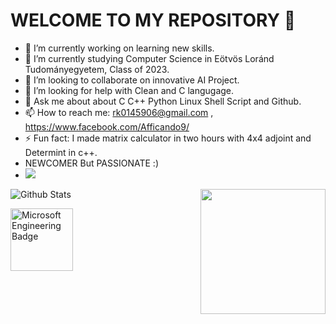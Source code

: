 # WELCOME TO MY REPOSITORY  👋

- 🔭 I’m currently working on learning new skills.
- 🌱 I’m currently studying Computer Science in Eötvös Loránd Tudományegyetem, Class of 2023.
- 👯 I’m looking to collaborate on innovative AI Project.
- 🤔 I’m looking for help with Clean and C langugage.
- 💬 Ask me about about C C++ Python Linux Shell Script and Github.
- 📫 How to reach me: rk0145906@gmail.com , https://www.facebook.com/Afficando9/
- ⚡ Fun fact: I made matrix calculator in two hours with 4x4 adjoint and Determint in c++.
- NEWCOMER But PASSIONATE :)
- ![](https://komarev.com/ghpvc/?username=your-github-rajeshkumar-ctrl&color=green)

<img align='right' src="https://media.giphy.com/media/M9gbBd9nbDrOTu1Mqx/giphy.gif" width="200">

![Github Stats](https://github-readme-stats.vercel.app/api?username=rajeshkumar-ctrl&count_private=true&show_icons=true&theme=radical)

[<img alt="Microsoft Engineering Badge"  width="100px" src="https://insidesherpa.s3.amazonaws.com/vinternships/companyassets/F9NstoYweMhrBLf2u/cAGzaHrsSeBPSicgw/ENG%20VEP.png" />](https://www.theforage.com/badges/ZJnEQ65ut5wG6PM3d/MAguhCMMTt2oiGqkY/Badge%20of%20completion%20for%20the%20Engineering:%20Undergraduate%20&%20Masters%20Asia%20Virtual%20Experience%20Program/Rajesh?ref=ZJnEQ65ut5wG6PM3d)
